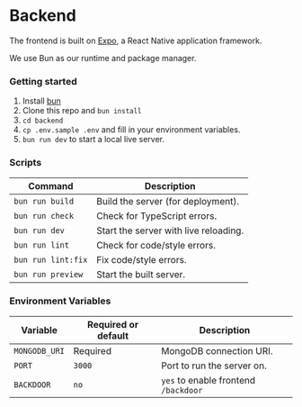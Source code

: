 # Backend

The frontend is built on [Expo](https://expo.dev/), a React Native application framework.

We use Bun as our runtime and package manager.

<!-- TODO: add sections and organize as in root README.md -->

### Getting started

1. Install [bun](https://bun.sh/)
2. Clone this repo and `bun install`
3. `cd backend`
4. `cp .env.sample .env` and fill in your environment variables.
5. `bun run dev` to start a local live server.

### Scripts

| Command            | Description                           |
| ------------------ | ------------------------------------- |
| `bun run build`    | Build the server (for deployment).    |
| `bun run check`    | Check for TypeScript errors.          |
| `bun run dev`      | Start the server with live reloading. |
| `bun run lint`     | Check for code/style errors.          |
| `bun run lint:fix` | Fix code/style errors.                |
| `bun run preview`  | Start the built server.               |

### Environment Variables

| Variable      | Required or default | Description                          |
| ------------- | ------------------- | ------------------------------------ |
| `MONGODB_URI` | Required            | MongoDB connection URI.              |
| `PORT`        | `3000`              | Port to run the server on.           |
| `BACKDOOR`    | `no`                | `yes` to enable frontend `/backdoor` |
